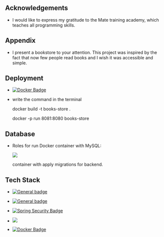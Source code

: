 ## Acknowledgements

- I would like to express my gratitude to the Mate training academy, which teaches all programming skills.

## Appendix

- I present a bookstore to your attention. This project was inspired by the fact that
  now few people read books and I wish it was accessible and simple.


## Deployment

- [![Docker Badge](https://img.shields.io/badge/Docker-2496ED?logo=docker&logoColor=fff&style=for-the-badge)](https://www.docker.com/)

- write the command in the terminal

  docker build -t books-store .

  docker -p run 8081:8080 books-store

## Database

- Roles for run Docker container with MySQL:

  [![](https://img.shields.io/badge/MySQL-005C84?style=for-the-badge&logo=mysql&logoColor=white)](https://www.mysql.com/)

  container with apply migrations for backend.

## Tech Stack
- [![General badge](https://img.shields.io/badge/JAVA-17-F7DF1E.svg)](https://www.oracle.com/cis/java/)
-  [![General badge](https://img.shields.io/badge/SPRING-JPA-fff&.svg)](https://spring.io/projects/spring-data-jpa)

- [![Spring Security Badge](https://img.shields.io/badge/Spring%20Security-6DB33F?logo=springsecurity&logoColor=fff&style=for-the-badge)](https://spring.io/projects/spring-security)

- [![](https://img.shields.io/badge/MySQL-005C84?style=for-the-badge&logo=mysql&logoColor=white)](https://www.mysql.com/)

- [![Docker Badge](https://img.shields.io/badge/Docker-2496ED?logo=docker&logoColor=fff&style=for-the-badge)](https://www.docker.com/)